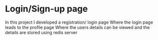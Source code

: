 # Login/Sign-up page

In this project I developed a registration/ login page
Where the login page leads to the profile page
Where the users details can be viewed and the details are stored 
using redis server
